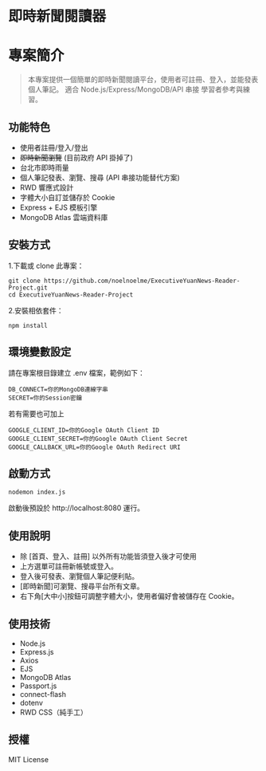 # 即時新聞閱讀器

# 專案簡介

> 本專案提供一個簡單的即時新聞閱讀平台，使用者可註冊、登入，並能發表個人筆記。
> 適合 Node.js/Express/MongoDB/API 串接 學習者參考與練習。

## 功能特色

- 使用者註冊/登入/登出
- ~~即時新聞瀏覽~~ (目前政府 API 掛掉了)
- 台北市即時雨量
- 個人筆記發表、瀏覽、搜尋 (API 串接功能替代方案)
- RWD 響應式設計
- 字體大小自訂並儲存於 Cookie
- Express + EJS 模板引擎
- MongoDB Atlas 雲端資料庫

## 安裝方式

1.下載或 clone 此專案：

```
git clone https://github.com/noelnoelme/ExecutiveYuanNews-Reader-Project.git
cd ExecutiveYuanNews-Reader-Project
```

2.安裝相依套件：

```
npm install
```

## 環境變數設定

請在專案根目錄建立 .env 檔案，範例如下：

```
DB_CONNECT=你的MongoDB連線字串
SECRET=你的Session密鑰
```

若有需要也可加上

```
GOOGLE_CLIENT_ID=你的Google OAuth Client ID
GOOGLE_CLIENT_SECRET=你的Google OAuth Client Secret
GOOGLE_CALLBACK_URL=你的Google OAuth Redirect URI
```

## 啟動方式

```
nodemon index.js
```

啟動後預設於 http://localhost:8080 運行。

## 使用說明

- 除 [首頁、登入、註冊] 以外所有功能皆須登入後才可使用
- 上方選單可註冊新帳號或登入。
- 登入後可發表、瀏覽個人筆記便利貼。
- [即時新聞]可瀏覽、搜尋平台所有文章。
- 右下角[大中小]按鈕可調整字體大小，使用者偏好會被儲存在 Cookie。

## 使用技術

- Node.js
- Express.js
- Axios
- EJS
- MongoDB Atlas
- Passport.js
- connect-flash
- dotenv
- RWD CSS（純手工）

## 授權

MIT License

